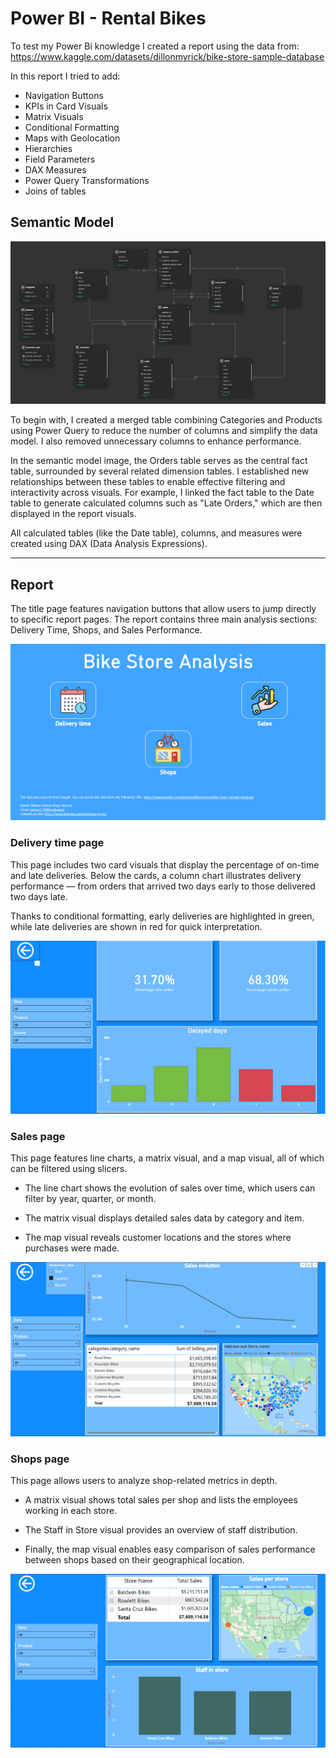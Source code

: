 # Power BI - Rental Bikes
To test my Power Bi knowledge I created a report using the data from:
https://www.kaggle.com/datasets/dillonmyrick/bike-store-sample-database

In this report I tried to add:
- Navigation Buttons
- KPIs in Card Visuals
- Matrix Visuals
- Conditional Formatting
- Maps with Geolocation
- Hierarchies
- Field Parameters
- DAX Measures
- Power Query Transformations
- Joins of tables

## Semantic Model
![Title Image](./docs/img/report_model.png)

To begin with, I created a merged table combining Categories and Products using Power Query to reduce the number of columns and simplify the data model. I also removed unnecessary columns to enhance performance.

In the semantic model image, the Orders table serves as the central fact table, surrounded by several related dimension tables. I established new relationships between these tables to enable effective filtering and interactivity across visuals. For example, I linked the fact table to the Date table to generate calculated columns such as "Late Orders," which are then displayed in the report visuals.

All calculated tables (like the Date table), columns, and measures were created using DAX (Data Analysis Expressions).

---


## Report 
The title page features navigation buttons that allow users to jump directly to specific report pages. The report contains three main analysis sections: Delivery Time, Shops, and Sales Performance.

![Title Image](./docs/img/report_title_page.png)


### Delivery time page
This page includes two card visuals that display the percentage of on-time and late deliveries. Below the cards, a column chart illustrates delivery performance — from orders that arrived two days early to those delivered two days late.

Thanks to conditional formatting, early deliveries are highlighted in green, while late deliveries are shown in red for quick interpretation.

![Title Image](./docs/img/report_delivery_time.png)

### Sales page
This page features line charts, a matrix visual, and a map visual, all of which can be filtered using slicers.

- The line chart shows the evolution of sales over time, which users can filter by year, quarter, or month.

- The matrix visual displays detailed sales data by category and item.

- The map visual reveals customer locations and the stores where purchases were made.

![Title Image](./docs/img/report_sales.png)

### Shops page
This page allows users to analyze shop-related metrics in depth.

- A matrix visual shows total sales per shop and lists the employees working in each store.

- The Staff in Store visual provides an overview of staff distribution.

- Finally, the map visual enables easy comparison of sales performance between shops based on their geographical location.

![Title Image](./docs/img/report_shops.png)
